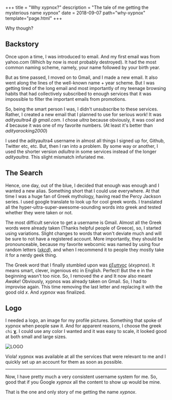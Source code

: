 +++
title = "Why xypnox?"
description = "The tale of me getting the mysterious name xypnox"
date = 2018-09-07
path="why-xypnox"
template="page.html"
+++

Why though?

## Backstory

Once upon a time, I was introduced to email. And my first email was from yahoo.com (Which by now is most probably destroyed). It had the most common naming scheme, namely, your name followed by your birth year.

But as time passed, I moved on to Gmail, and I made a new email. It also went along the lines of the well-known name + year scheme. But I was getting tired of the long email and most importantly of my teenage browsing habits that had collectively subscribed to enough services that it was impossible to filter the important emails from promotions.

So, being the smart person I was, I didn't unsubscribe to these services. Rather, I created a new email that I planned to use for serious work! It was _adityaultra4 @ gmail.com_. I chose _ultra_ because obviously, it was cool and _4_ because it was one of my favorite numbers. (At least it's better than _adityarocking2000_)

I used the adityaultra4 username in almost all things I signed up for, Github, Twitter etc, etc. But, then I ran into a problem. By some way or another, I used the shorter version _adiultra_ in some services instead of the longer _adityaultra_. This slight mismatch infuriated me.

## The Search

Hence, one day, out of the blue, I decided that enough was enough and I wanted a new alias. Something short that I could use everywhere. At that time I was a huge fan of Greek mythology, having read the Percy Jackson series. I used google translate to look up for cool greek words. I translated all the hyper-ultra-super-awesome-sounding words into greek and tested whether they were taken or not.

The most difficult service to get a username is Gmail. Almost all the Greek words were already taken (Thanks helpful people of Greece), so, I started using variations. Slight changes to words that won't deviate much and will be sure to not have a registered account. More importantly, they should be pronounceable, because my favorite webcomic was named by using four random letters ([_xkcd_](https://xkcd.com/)), and when I recommend it to people they mostly take it for a nerdy geek thing.

The Greek word that I finally stumbled upon was [έξυπνος](https://translate.google.co.in/#el/en/%CE%AD%CE%BE%CF%85%CF%80%CE%BD%CE%BF%CF%82) (_éxypnos_). It means smart, clever, ingenious etc in English. Perfect! But the e in the beginning wasn't too nice. So, I removed the _e_ and It now also meant _Awake_! Obviously, xypnos was already taken on Gmail. So, I had to improvise again. This time removing the last letter and replacing it with the good old _x_. And _xypnox_ was finalized.

## Logo

I needed a logo, an image for my profile pictures. Something that spoke of xypnox when people saw it. And for apparent reasons, I choose the greek `chi` **χ**. I could use any color I wanted and it was easy to scale, it looked good at both small and large sizes.

![LOGO](/blag/images/xypnox-logo.png)

Viola! xypnox was available at all the services that were relevant to me and I quickly set up an account for them as soon as possible.

---

Now, I have pretty much a very consistent username system for me. So, good that if you Google _xypnox_ all the content to show up would be mine.

That is the one and only story of me getting the name _xypnox_.
